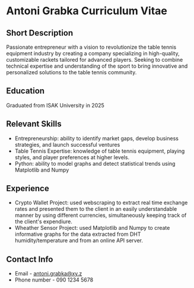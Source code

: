 # Antoni Grabka Curriculum Vitae

## Short Description
Passionate entrepreneur with a vision to revolutionize the table tennis equipment industry by creating a company specializing in high-quality, customizable rackets tailored for advanced players. Seeking to combine technical expertise and understanding of the sport to bring innovative and personalized solutions to the table tennis community.

## Education
Graduated from ISAK University in 2025

## Relevant Skills
* Entrepreneurship: ability to identify market gaps, develop business strategies, and launch successful ventures
* Table Tennis Expertise: knowledge of table tennis equipment, playing styles, and player preferences at higher levels.
* Python: ability to model graphs and detect statistical trends using Matplotlib and Numpy

## Experience
* Crypto Wallet Project: used webscraping to extract real time exchange rates and presented them to the client in an easily understandable manner by using different currencies, simultaneously keeping track of the client's expendiure.
* Wheather Sensor Project: used Matplotlib and Numpy to create informative graphs for the data extracted from DHT humidity/temperature and from an online API server.

## Contact Info
* Email - antoni.grabka@xy.z
* Phone number - 090 1234 5678

